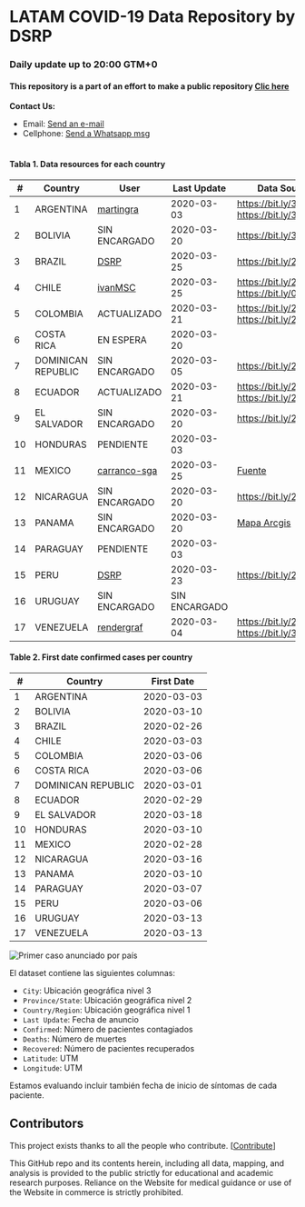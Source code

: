 # LATAM COVID-19 Data Repository by DSRP

### Daily update up to 20:00 GTM+0

#### This repository is a part of an effort to make a public repository [Clic here](https://www.notion.so/covid19dsrp/Per-Covid19-20068e871337453f93172b7b52e83261)

<b>Contact Us: </b><br>

- Email: [Send an e-mail](pablo.diazv@pucp.edu.pe)
- Cellphone: [Send a Whatsapp msg](https://api.whatsapp.com/send?phone=51938438089&text=Hi,%20I%27m%20comming%20from%20Github)
  <br><br>

#### Tabla 1. Data resources for each country

| #   | Country            | User                                                            | Last Update   | Data Sources                                                                                                         |
| --- | ------------------ | --------------------------------------------------------------- | ------------- | -------------------------------------------------------------------------------------------------------------------- |
| 1   | ARGENTINA          | [martingra](https://github.com/martingra)                       | 2020-03-03    | https://bit.ly/3aabv0y https://bit.ly/394NsPy                                                                        |
| 2   | BOLIVIA            | SIN ENCARGADO                                                   | 2020-03-20    | https://bit.ly/3bh1qz6                                                                                               |
| 3   | BRAZIL             | [DSRP](https://github.com/DataScienceResearchPeru)              | 2020-03-25    | https://bit.ly/2WuChNd                                                                                               |
| 4   | CHILE              | [ivanMSC](https://github.com/ivanMSC)                           | 2020-03-25    | https://bit.ly/2xWXhlH https://bit.ly/02Jg6JDf                                                                       |
| 5   | COLOMBIA           | ACTUALIZADO                                                     | 2020-03-21    | https://bit.ly/2xkYD9k https://bit.ly/2UsSu2U                                                                        |
| 6   | COSTA RICA         | EN ESPERA                                                       | 2020-03-20    |
| 7   | DOMINICAN REPUBLIC | SIN ENCARGADO                                                   | 2020-03-05    | https://bit.ly/2J2aBHM                                                                                               |
| 8   | ECUADOR            | ACTUALIZADO                                                     | 2020-03-21    | https://bit.ly/2J3ompB https://bit.ly/2UsK2R7                                                                        |
| 9   | EL SALVADOR        | SIN ENCARGADO                                                   | 2020-03-20    | https://bit.ly/2U7N7Hm                                                                                               |
| 10  | HONDURAS           | PENDIENTE                                                       | 2020-03-03    |
| 11  | MEXICO             | [carranco-sga](https://github.com/carranco-sga/Mexico-COVID-19) | 2020-03-25    | [Fuente](https://www.gob.mx/salud/documentos/informacion-internacional-y-nacional-sobre-nuevo-coronavirus-2019-ncov) |
| 12  | NICARAGUA          | SIN ENCARGADO                                                   | 2020-03-20    | https://bit.ly/2QQNfJB                                                                                               |
| 13  | PANAMA             | SIN ENCARGADO                                                   | 2020-03-20    | [Mapa Arcgis](https://geosocial.maps.arcgis.com/apps/opsdashboard/index.html#/2c6e932c690d467b85375af52b614472)      |
| 14  | PARAGUAY           | PENDIENTE                                                       | 2020-03-03    |
| 15  | PERU               | [DSRP](https://github.com/DataScienceResearchPeru)              | 2020-03-23    | https://bit.ly/2J5Wnpj                                                                                               |
| 16  | URUGUAY            | SIN ENCARGADO                                                   | SIN ENCARGADO |
| 17  | VENEZUELA          | [rendergraf](https://github.com/rendergraf)                     | 2020-03-04    | https://bit.ly/2J3E0Br https://bit.ly/3acdykY                                                                        |

#### Table 2. First date confirmed cases per country

| #   | Country            | First Date |
| --- | ------------------ | ---------- |
| 1   | ARGENTINA          | 2020-03-03 |
| 2   | BOLIVIA            | 2020-03-10 |
| 3   | BRAZIL             | 2020-02-26 |
| 4   | CHILE              | 2020-03-03 |
| 5   | COLOMBIA           | 2020-03-06 |
| 6   | COSTA RICA         | 2020-03-06 |
| 7   | DOMINICAN REPUBLIC | 2020-03-01 |
| 8   | ECUADOR            | 2020-02-29 |
| 9   | EL SALVADOR        | 2020-03-18 |
| 10  | HONDURAS           | 2020-03-10 |
| 11  | MEXICO             | 2020-02-28 |
| 12  | NICARAGUA          | 2020-03-16 |
| 13  | PANAMA             | 2020-03-10 |
| 14  | PARAGUAY           | 2020-03-07 |
| 15  | PERU               | 2020-03-06 |
| 16  | URUGUAY            | 2020-03-13 |
| 17  | VENEZUELA          | 2020-03-13 |

![Primer caso anunciado por país](https://imgur.com/uurPLNl.jpg)

El dataset contiene las siguientes columnas:

- `City`: Ubicación geográfica nivel 3
- `Province/State`: Ubicación geográfica nivel 2
- `Country/Region`: Ubicación geográfica nivel 1
- `Last Update`: Fecha de anuncio
- `Confirmed`: Número de pacientes contagiados
- `Deaths`: Número de muertes
- `Recovered`: Número de pacientes recuperados
- `Latitude`: UTM
- `Longitude`: UTM

Estamos evaluando incluir también fecha de inicio de síntomas de cada paciente.

## Contributors

This project exists thanks to all the people who contribute. [[Contribute](.github/CONTRIBUTING.md)]

This GitHub repo and its contents herein, including all data, mapping, and analysis is provided to the public strictly for educational and academic research purposes. Reliance on the Website for medical guidance or use of the Website in commerce is strictly prohibited.
